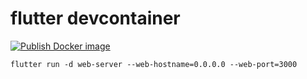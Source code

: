 # flutter devcontainer

[![Publish Docker image](https://github.com/Derrick56007/flutter_devcontainer/actions/workflows/docker-publish.yml/badge.svg)](https://github.com/Derrick56007/flutter_devcontainer/actions/workflows/docker-publish.yml)

```
flutter run -d web-server --web-hostname=0.0.0.0 --web-port=3000
```